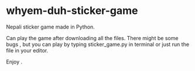 # whyem-duh-sticker-game
Nepali sticker game made in Python.



Can play the game after downloading all the files.
There might be some bugs , but you can play by typing sticker_game.py in terminal or just run the file in your editor.

Enjoy .
